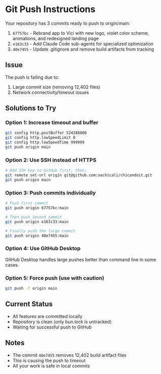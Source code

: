 # Git Push Instructions

Your repository has 3 commits ready to push to origin/main:

1. `67757bc` - Rebrand app to Vici with new logo, violet color scheme, animations, and redesigned landing page
2. `e163c33` - Add Claude Code sub-agents for specialized optimization
3. `40e7455` - Update .gitignore and remove build artifacts from tracking

## Issue
The push is failing due to:
1. Large commit size (removing 12,402 files)
2. Network connectivity/timeout issues

## Solutions to Try

### Option 1: Increase timeout and buffer
```bash
git config http.postBuffer 524288000
git config http.lowSpeedLimit 0
git config http.lowSpeedTime 999999
git push origin main
```

### Option 2: Use SSH instead of HTTPS
```bash
# Add SSH key to GitHub first, then:
git remote set-url origin git@github.com:sachicali/chicandoit.git
git push origin main
```

### Option 3: Push commits individually
```bash
# Push first commit
git push origin 67757bc:main

# Then push second commit
git push origin e163c33:main

# Finally push the large commit
git push origin 40e7455:main
```

### Option 4: Use GitHub Desktop
GitHub Desktop handles large pushes better than command line in some cases.

### Option 5: Force push (use with caution)
```bash
git push -f origin main
```

## Current Status
- All features are committed locally
- Repository is clean (only bun.lock is untracked)
- Waiting for successful push to GitHub

## Notes
- The commit `40e7455` removes 12,402 build artifact files
- This is causing the push to timeout
- All your work is safe in local commits